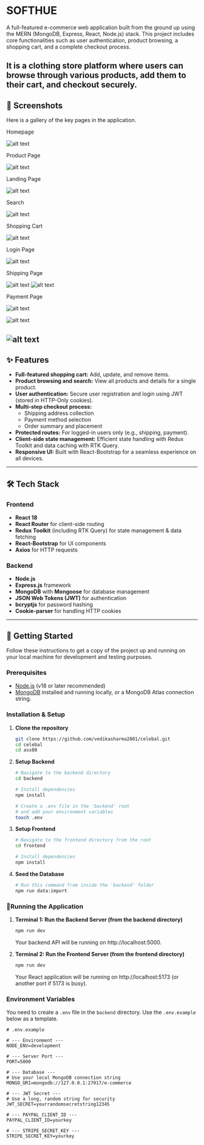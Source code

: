 # SOFTHUE 

A full-featured e-commerce web application built from the ground up using the MERN (MongoDB, Express, React, Node.js) stack. This project includes core functionalities such as user authentication, product browsing, a shopping cart, and a complete checkout process.

It is a clothing store platform where users can browse through various products, add them to their cart, and checkout securely.
---

## 📸 Screenshots

Here is a gallery of the key pages in the application.

Homepage	

![alt text](frontend/src/assets/images/Homepage.png)

Product Page

![alt text](frontend/src/assets/images/ItemDetail.png)

Landing Page

![alt text](frontend/src/assets/images/landingPage.png)

Search

![alt text](frontend/src/assets/images/Search.png)

Shopping Cart	

![alt text](frontend/src/assets/images/CartPage.png)

Login Page

![alt text](frontend/src/assets/images/sigInPage.png)

Shipping Page	

![alt text](frontend/src/assets/images/ShippingPage.png)
![alt text](frontend/src/assets/images/OrderSummary.png)

Payment Page

![alt text](frontend/src/assets/images/PaymentMethod.png)

![alt text](frontend/src/assets/images/AfterpaymentStripe.png)

![alt text](frontend/src/assets/images/afterOrderCOD.png)
---

## ✨ Features

- **Full-featured shopping cart:** Add, update, and remove items.
- **Product browsing and search:** View all products and details for a single product.
- **User authentication:** Secure user registration and login using JWT (stored in HTTP-Only cookies).
- **Multi-step checkout process:**
  - Shipping address collection
  - Payment method selection
  - Order summary and placement
- **Protected routes:** For logged-in users only (e.g., shipping, payment).
- **Client-side state management:** Efficient state handling with Redux Toolkit and data caching with RTK Query.
- **Responsive UI:** Built with React-Bootstrap for a seamless experience on all devices.

---

## 🛠️ Tech Stack

### Frontend
- **React 18**
- **React Router** for client-side routing
- **Redux Toolkit** (including RTK Query) for state management & data fetching
- **React-Bootstrap** for UI components
- **Axios** for HTTP requests

### Backend
- **Node.js**
- **Express.js** framework
- **MongoDB** with **Mongoose** for database management
- **JSON Web Tokens (JWT)** for authentication
- **bcryptjs** for password hashing
- **Cookie-parser** for handling HTTP cookies

---

## 🚀 Getting Started

Follow these instructions to get a copy of the project up and running on your local machine for development and testing purposes.

### Prerequisites

- [Node.js](https://nodejs.org/en/) (v18 or later recommended)
- [MongoDB](https://www.mongodb.com/try/download/community) installed and running locally, or a MongoDB Atlas connection string.

### Installation & Setup

1.  **Clone the repository**
    ```sh
    git clone https://github.com/vedikasharma2801/celebal.git
    cd celebal
    cd ass08
    ```

2.  **Setup Backend**
    ```sh
    # Navigate to the backend directory
    cd backend

    # Install dependencies
    npm install

    # Create a .env file in the 'backend' root
    # and add your environment variables
    touch .env
    ```

3.  **Setup Frontend**
    ```sh
    # Navigate to the frontend directory from the root
    cd frontend

    # Install dependencies
    npm install
    ```
3. **Seed the Database**

    ```sh
    # Run this command from inside the 'backend' folder
    npm run data:import
    ```

### 🚀Running the Application

1.  **Terminal 1: Run the Backend Server (from the backend directory)**

    ```sh
    npm run dev
    ```
    Your backend API will be running on http://localhost:5000.


2.  **Terminal 2: Run the Frontend Server (from the frontend directory)**

    ```sh
    npm run dev
    ```
    Your React application will be running on http://localhost:5173 (or another port if 5173 is busy).

### Environment Variables

You need to create a `.env` file in the `backend` directory. Use the `.env.example` below as a template.

```env
# .env.example

# --- Environment ---
NODE_ENV=development

# --- Server Port ---
PORT=5000

# --- Database ---
# Use your local MongoDB connection string
MONGO_URI=mongodb://127.0.0.1:27017/e-commerce

# --- JWT Secret ---
# Use a long, random string for security
JWT_SECRET=yourrandomsecretstring12345

# --- PAYPAL_CLIENT_ID ---
PAYPAL_CLIENT_ID=yourkey

# --- STRIPE_SECRET_KEY ---
STRIPE_SECRET_KEY=yourkey

